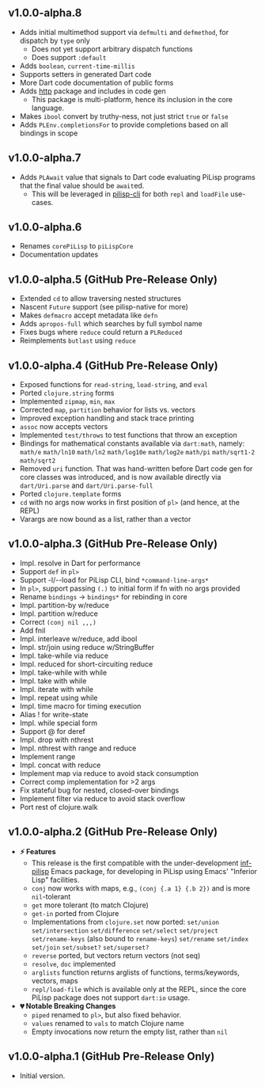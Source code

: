 ## v1.0.0-alpha.8

* Adds initial multimethod support via `defmulti` and `defmethod`, for dispatch by `type` only
   * Does not yet support arbitrary dispatch functions
   * Does support `:default`
* Adds `boolean`, `current-time-millis`
* Supports setters in generated Dart code
* More Dart code documentation of public forms
* Adds [http](https://pub.dev/packages/http) package and includes in code gen
   * This package is multi-platform, hence its inclusion in the core language.
* Makes `ibool` convert by truthy-ness, not just strict `true` or `false`
* Adds `PLEnv.completionsFor` to provide completions based on all bindings in scope

## v1.0.0-alpha.7

* Adds `PLAwait` value that signals to Dart code evaluating PiLisp programs that the final value should be `await`ed.
   * This will be leveraged in [pilisp-cli](https://github.com/pilisp/pilisp-cli) for both `repl` and `loadFile` use-cases.

## v1.0.0-alpha.6

* Renames `corePiLisp` to `piLispCore`
* Documentation updates

## v1.0.0-alpha.5 (GitHub Pre-Release Only)

* Extended `cd` to allow traversing nested structures
* Nascent `Future` support (see pilisp-native for more)
* Makes `defmacro` accept metadata like `defn`
* Adds `apropos-full` which searches by full symbol name
* Fixes bugs where `reduce` could return a `PLReduced`
* Reimplements `butlast` using `reduce`

## v1.0.0-alpha.4 (GitHub Pre-Release Only)

* Exposed functions for `read-string`, `load-string`, and `eval`
* Ported `clojure.string` forms
* Implemented `zipmap`, `min`, `max`
* Corrected `map`, `partition` behavior for lists vs. vectors
* Improved exception handling and stack trace printing
* `assoc` now accepts vectors
* Implemented `test/throws` to test functions that throw an exception
* Bindings for mathematical constants available via `dart:math`, namely:  `math/e` `math/ln10` `math/ln2` `math/log10e` `math/log2e` `math/pi` `math/sqrt1-2` `math/sqrt2`
* Removed `uri` function. That was hand-written before Dart code gen for core classes was introduced, and is now available directly via `dart/Uri.parse` and `dart/Uri.parse-full`
* Ported `clojure.template` forms
* `cd` with no args now works in first position of `pl>` (and hence, at the REPL)
* Varargs are now bound as a list, rather than a vector

## v1.0.0-alpha.3 (GitHub Pre-Release Only)

* Impl. resolve in Dart for performance
* Support `def` in `pl>`
* Support -l/--load for PiLisp CLI, bind `*command-line-args*`
* In `pl>`, support passing `(.)` to initial form if fn with no args provided
* Rename `bindings` -> `bindings*` for rebinding in core
* Impl. partition-by w/reduce
* Impl. partition w/reduce
* Correct `(conj nil ,,,)`
* Add fnil
* Impl. interleave w/reduce, add ibool
* Impl. str/join using reduce w/StringBuffer
* Impl. take-while via reduce
* Impl. reduced for short-circuiting reduce
* Impl. take-while with while
* Impl. take with while
* Impl. iterate with while
* Impl. repeat using while
* Impl. time macro for timing execution
* Alias ! for write-state
* Impl. while special form
* Support @ for deref
* Impl. drop with nthrest
* Impl. nthrest with range and reduce
* Implement range
* Impl. concat with reduce
* Implement map via reduce to avoid stack consumption
* Correct comp implementation for >2 args
* Fix stateful bug for nested, closed-over bindings
* Implement filter via reduce to avoid stack overflow
* Port rest of clojure.walk


## v1.0.0-alpha.2 (GitHub Pre-Release Only)

* **⚡️ Features**
   * This release is the first compatible with the under-development [inf-pilisp](https://github.com/pilisp/emacs-inf-pilisp) Emacs package, for developing in PiLisp using Emacs' "Inferior Lisp" facilities.
   * `conj` now works with maps, e.g., `(conj {.a 1} {.b 2})` and is more `nil`-tolerant
   * `get` more tolerant (to match Clojure)
   * `get-in` ported from Clojure
   * Implementations from `clojure.set` now ported: `set/union` `set/intersection` `set/difference` `set/select` `set/project` `set/rename-keys` (also bound to `rename-keys`) `set/rename` `set/index` `set/join` `set/subset?` `set/superset?`
   * `reverse` ported, but vectors return vectors (not seq)
   * `resolve`, `doc` implemented
   * `arglists` function returns arglists of functions, terms/keywords, vectors, maps
   * `repl/load-file` which is available only at the REPL, since the core PiLisp package does not support `dart:io` usage.
* **💔 Notable Breaking Changes**
   * `piped` renamed to `pl>`, but also fixed behavior.
   * `values` renamed to `vals` to match Clojure name
   * Empty invocations now return the empty list, rather than `nil`

## v1.0.0-alpha.1 (GitHub Pre-Release Only)

* Initial version.
